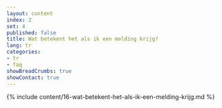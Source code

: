 ```yaml
---
layout: content
index: 2
set: 4
published: false
title: Wat betekent het als ik een melding krijg? 
lang: tr
categories:
- tr
- faq
showBreadCrumbs: true
showContact: true
---
```

{% include content/16-wat-betekent-het-als-ik-een-melding-krijg.md %}
